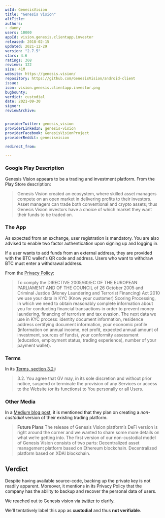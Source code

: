 ```yaml
---
wsId: GenesisVision
title: "Genesis Vision"
altTitle: 
authors:
- danny
users: 10000
appId: vision.genesis.clientapp.investor
released: 2018-02-15
updated: 2021-12-29
version: "2.7.5"
stars: 4.6
ratings: 368
reviews: 122
size: 41M
website: https://genesis.vision/
repository: https://github.com/GenesisVision/android-client
issue: 
icon: vision.genesis.clientapp.investor.png
bugbounty: 
verdict: custodial
date: 2021-09-30
signer: 
reviewArchive:


providerTwitter: genesis_vision
providerLinkedIn: genesis-vision
providerFacebook: GenesisVisionProject
providerReddit: genesisvision

redirect_from:

---
```



### Google Play Description

Genesis Vision appears to be a trading and investment platform. From the Play Store description:

> Genesis Vision created an ecosystem, where skilled asset managers compete on an open market in delivering profits to their investors. Asset managers can trade both conventional and crypto assets; thus Genesis Vision investors have a choice of which market they want their funds to be traded on.

### The App

As expected from an exchange, user registration is mandatory. You are also advised to enable two factor authentication upon signing up and logging in. 

If a user wants to add funds from an external address, they are provided with the BTC wallet's QR code and address. Users who want to withdraw BTC must enter a withdrawal address.

From the [Privacy Policy:](https://genesis.vision/privacy-policy)

> To comply the DIRECTIVE 2005/60/EC OF THE EUROPEAN PARLIAMENT AND OF THE COUNCIL of 26 October 2005 and Criminal Justice (Money Laundering and Terrorist Financing) Act 2010 we use your data in KYC (Know your customer) Scoring Processing, in which we need to obtain reasonably complete information about you for conducting financial transactions in order to prevent money laundering, financing of terrorism and tax evasion. The next data we use in KYC process: identity document information, residence address certifying document information, your economic profile (information on annual income, net profit, expected annual amount of investment, sources of funds), your conformity assessment (education, employment status, trading experience), number of your payment wallet).

### Terms
In its [Terms, section 3.2:](https://genesis.vision/terms):
> 3.2. You agree that GV may, in its sole discretion and without prior notice, suspend or terminate the provision of any Services or access to the Website (or its functions) to You personally or all Users.

### Other Media

In a [Medium blog post](https://medium.com/@genesisvisionary/genesis-vision-faq-af9932fbe9a6), it is mentioned that they plan on creating a _non-custodial_ version of their existing trading platform.

> **Future Plans**
> The release of Genesis Vision platform’s DeFi version is right around the corner and we wanted to share some more details on what we’re getting into.
The first version of our non-custodial model of Genesis Vision consists of two parts:
Decentralized asset management platform based on Ethereum blockchain.
Decentralized platform based on XDAI blockchain.

## Verdict

Despite having available source-code, backing up the private key is not readily apparent. Moreover, it mentions in its Privacy Policy that the company has the ability to backup and recover the personal data of users. 

We reached out to Genesis vision via [twitter](https://twitter.com/BitcoinWalletz/status/1445320333083353091) to clarify.

We'll tentatively label this app as **custodial** and thus **not verifiable**.
